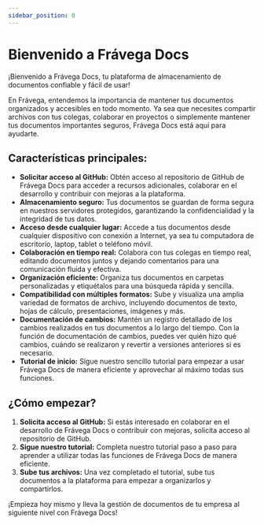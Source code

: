 ```yaml
---
sidebar_position: 0
---
```


# Bienvenido a Frávega Docs

¡Bienvenido a Frávega Docs, tu plataforma de almacenamiento de documentos confiable y fácil de usar!

En Frávega, entendemos la importancia de mantener tus documentos organizados y accesibles en todo momento. Ya sea que necesites compartir archivos con tus colegas, colaborar en proyectos o simplemente mantener tus documentos importantes seguros, Frávega Docs está aquí para ayudarte.

## Características principales:

- **Solicitar acceso al GitHub:** Obtén acceso al repositorio de GitHub de Frávega Docs para acceder a recursos adicionales, colaborar en el desarrollo y contribuir con mejoras a la plataforma.
- **Almacenamiento seguro:** Tus documentos se guardan de forma segura en nuestros servidores protegidos, garantizando la confidencialidad y la integridad de tus datos.
- **Acceso desde cualquier lugar:** Accede a tus documentos desde cualquier dispositivo con conexión a Internet, ya sea tu computadora de escritorio, laptop, tablet o teléfono móvil.
- **Colaboración en tiempo real:** Colabora con tus colegas en tiempo real, editando documentos juntos y dejando comentarios para una comunicación fluida y efectiva.
- **Organización eficiente:** Organiza tus documentos en carpetas personalizadas y etiquétalos para una búsqueda rápida y sencilla.
- **Compatibilidad con múltiples formatos:** Sube y visualiza una amplia variedad de formatos de archivo, incluyendo documentos de texto, hojas de cálculo, presentaciones, imágenes y más.
- **Documentación de cambios:** Mantén un registro detallado de los cambios realizados en tus documentos a lo largo del tiempo. Con la función de documentación de cambios, puedes ver quién hizo qué cambios, cuándo se realizaron y revertir a versiones anteriores si es necesario.
- **Tutorial de inicio:** Sigue nuestro sencillo tutorial para empezar a usar Frávega Docs de manera eficiente y aprovechar al máximo todas sus funciones.

## ¿Cómo empezar?

1. **Solicita acceso al GitHub:** Si estás interesado en colaborar en el desarrollo de Frávega Docs o contribuir con mejoras, solicita acceso al repositorio de GitHub.
2. **Sigue nuestro tutorial:** Completa nuestro tutorial paso a paso para aprender a utilizar todas las funciones de Frávega Docs de manera eficiente.
3. **Sube tus archivos:** Una vez completado el tutorial, sube tus documentos a la plataforma para empezar a organizarlos y compartirlos.

¡Empieza hoy mismo y lleva la gestión de documentos de tu empresa al siguiente nivel con Frávega Docs!


  